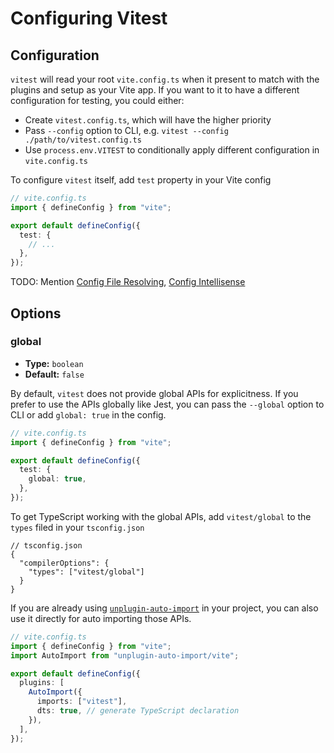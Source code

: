 # Configuring Vitest

## Configuration

`vitest` will read your root `vite.config.ts` when it present to match with the plugins and setup as your Vite app. If you want to it to have a different configuration for testing, you could either:

- Create `vitest.config.ts`, which will have the higher priority
- Pass `--config` option to CLI, e.g. `vitest --config ./path/to/vitest.config.ts`
- Use `process.env.VITEST` to conditionally apply different configuration in `vite.config.ts`

To configure `vitest` itself, add `test` property in your Vite config

```ts
// vite.config.ts
import { defineConfig } from "vite";

export default defineConfig({
  test: {
    // ...
  },
});
```

TODO: Mention [Config File Resolving](), [Config Intellisense]()

## Options

### global

- **Type:** `boolean`
- **Default:** `false`

By default, `vitest` does not provide global APIs for explicitness. If you prefer to use the APIs globally like Jest, you can pass the `--global` option to CLI or add `global: true` in the config.

```ts
// vite.config.ts
import { defineConfig } from "vite";

export default defineConfig({
  test: {
    global: true,
  },
});
```

To get TypeScript working with the global APIs, add `vitest/global` to the `types` filed in your `tsconfig.json`

```jsonc
// tsconfig.json
{
  "compilerOptions": {
    "types": ["vitest/global"]
  }
}
```

If you are already using [`unplugin-auto-import`](https://github.com/antfu/unplugin-vue-components) in your project, you can also use it directly for auto importing those APIs.

```ts
// vite.config.ts
import { defineConfig } from "vite";
import AutoImport from "unplugin-auto-import/vite";

export default defineConfig({
  plugins: [
    AutoImport({
      imports: ["vitest"],
      dts: true, // generate TypeScript declaration
    }),
  ],
});
```
